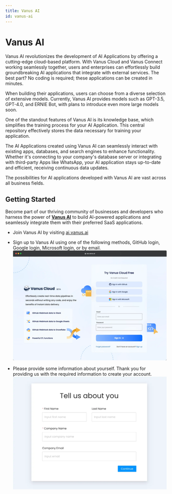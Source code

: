 ```yaml
---
title: Vanus AI
id: vanus-ai
---
```

# Vanus AI

Vanus AI revolutionizes the development of AI Applications by offering a cutting-edge cloud-based platform. With Vanus Cloud and Vanus Connect working seamlessly together, users and enterprises can effortlessly build groundbreaking AI applications that integrate with external services. The best part? No coding is required; these applications can be created in minutes.

When building their applications, users can choose from a diverse selection of extensive models. Currently, Vanus AI provides models such as GPT-3.5, GPT-4.0, and ERNIE Bot, with plans to introduce even more large models soon.

One of the standout features of Vanus AI is its knowledge base, which simplifies the training process for your AI Application. This central repository effectively stores the data necessary for training your application.

The AI Applications created using Vanus AI can seamlessly interact with existing apps, databases, and search engines to enhance functionality. Whether it's connecting to your company's database server or integrating with third-party Apps like WhatsApp, your AI application stays up-to-date and efficient, receiving continuous data updates.

The possibilities for AI applications developed with Vanus AI are vast across all business fields.

## Getting Started
Become part of our thriving community of businesses and developers who harness the power of **[Vanus AI](https://ai.vanus.ai)** to build AI-powered applications and seamlessly integrate them with their preferred SaaS applications.

- Join Vanus AI by visiting [ai.vanus.ai](https://ai.vanus.ai)
- Sign up to Vanus AI using one of the following methods, GitHub login, Google login, Microsoft login, or by email.
![](../../static/img/vanuscloud_loginin.webp)

- Please provide some information about yourself. Thank you for providing us with the required information to create your account.
![](../../static/img/user-info.webp)